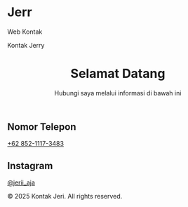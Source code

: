 # Jerr
Web Kontak
<!DOCTYPE html>
<html lang="id">
<head>
    <meta charset="UTF-8">
    <meta name="viewport" content="width=device-width, initial-scale=1.0">
    Kontak Jerry
    <link rel="stylesheet" href="styles.css">
</head>
<body>
    <div class="container">
        <header>
            <h1>Selamat Datang</h1>
            <p>Hubungi saya melalui informasi di bawah ini</p>
        </header>
        <section class="contact-info">
            <div class="info">
                <h2>Nomor Telepon</h2>
                <p><a href="tel:+6285211173483">+62 852-1117-3483</a></p>
            </div>
            <div class="info">
                <h2>Instagram</h2>
                <p><a href="https://instagram.com/jerii_aja" target="_blank">@jerii_aja</a></p>
            </div>
        </section>
        <footer>
            <p>© 2025 Kontak Jeri. All rights reserved.</p>
        </footer>
    </div>
</body>
</html>
